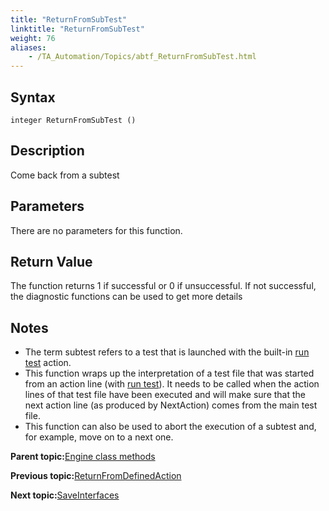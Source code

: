 ```yaml
--- 
title: "ReturnFromSubTest"
linktitle: "ReturnFromSubTest"
weight: 76
aliases: 
    - /TA_Automation/Topics/abtf_ReturnFromSubTest.html
---
```


## Syntax

`integer ReturnFromSubTest ()`

## Description

Come back from a subtest

## Parameters

There are no parameters for this function.

## Return Value

The function returns 1 if successful or 0 if unsuccessful. If not successful, the diagnostic functions can be used to get more details

## Notes

-   The term subtest refers to a test that is launched with the built-in [run test](/TA_Automation/Topics/bia_run_test.html) action.
-   This function wraps up the interpretation of a test file that was started from an action line \(with [run test](/TA_Automation/Topics/bia_run_test.html)\). It needs to be called when the action lines of that test file have been executed and will make sure that the next action line \(as produced by NextAction\) comes from the main test file.
-   This function can also be used to abort the execution of a subtest and, for example, move on to a next one.

**Parent topic:**[Engine class methods](/TA_Automation/Topics/abtf_Engine_classes.html)

**Previous topic:**[ReturnFromDefinedAction](/TA_Automation/Topics/abtf_ReturnFromDefinedAction.html)

**Next topic:**[SaveInterfaces](/TA_Automation/Topics/abtf_SaveInterfaces.html)

